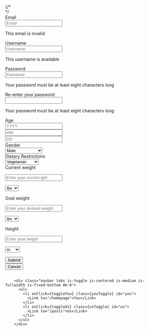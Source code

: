  <div class="column is-two-thirds">
     {/* <form onSubmit={submitUserInformation} action="http://localhost:8080/api/user" method="POST"> */
     <form action="http://localhost:8080/api/user" method="POST">
       <div class="field">
             <label htmlFor="email" class="label">Email</label>
             <div class="control has-icons-left has-icons-right">
               <input class="input is-danger" name="email" id="email" type="email" placeholder="Email"/>
               <span class="icon is-small is-left">
                 <i class="fas fa-envelope"></i>
               </span>
               <span class="icon is-small is-right">
                 <i class="fas fa-exclamation-triangle"></i>
               </span>
             </div>
             <p class="help is-danger">This email is invalid</p>
           </div>
           <div class="field">
             <label class="label" htmlFor="username">Username</label>
             <div class="control has-icons-left has-icons-right">
               <input class="input is-success" name="username" id="username" type="text" placeholder="Username"/>
               <span class="icon is-small is-left">
                 <i class="fas fa-user"></i>
               </span>
               <span class="icon is-small is-right">
                 <i class="fas fa-check"></i>
               </span>
             </div>
             <p class="help is-success">This username is available</p>
           </div>
           <div class="field">
             <label htmlFor="password" class="label">Password</label>
             <div class="control has-icons-left has-icons-right">
               <input class="input is-danger" name="password" id="password" type="password" placeholder="Password"/>
               <span class="icon is-small is-left">
                 <i class="fas fa-user"></i>
               </span>
               <span class="icon is-small is-right">
                 <i class="fas fa-check"></i>
               </span>
             </div>
             <p class="help is-danger">Your password must be at least eight characters long</p>
           </div>
           <div class="field">
             <label htmlFor="passwordConfirmation" class="label">Re-enter your password</label>
             <div class="control has-icons-left has-icons-right">
               <input class="input is-danger" name="passwordConfirmation" id="passwordConfirmation" type="password" aceholder="Password"/>
               <span class="icon is-small is-left">
                 <i class="fas fa-user"></i>
               </span>
               <span class="icon is-small is-right">
                 <i class="fas fa-check"></i>
               </span>
             </div>
             <p class="help is-danger">Your password must be at least eight characters long</p>
           </div>
           <label htmlFor="age" class="label">Age</label>
           <div class="field is-grouped">
             <div class="control">
               <input class="input" name="age" id="age" type="number" maxlength="4" placeholder="YYYY"/>
             </div>
             <div class="control">
               <input class="input" id="month" type="number" maxlength="2" placeholder="MM"/>
             </div>
             <div class="control">
               <input class="input" id="day" type="number" maxlength="2" placeholder="DD"/>
             </div>
           </div>
           <div class="field">
             <label htmlFor= "gender" class="label">Gender</label>
             <div class="select">
               <select id="gender" name="gender">
                 <option>Male</option>
                 <option>Female</option>
                 <option>Prefer not to say</option>
               </select>
             </div>
           </div>
           <div class="field">
             <label htmlFor="dietaryRestrictions" class="label">Dietary Restrictions</label>
             <div class="control">
               <div class="select">
                 <select id="dietaryRestrictions" name="dietaryRestrictions">
                   <option>Vegetarian</option>
                   <option>Vegan</option>
                   <option>Dairy-free</option>
                   <option>Gluten-free</option>
                   <option>Low FODMAP</option>
                 </select>
               </div>
             </div>
           </div>
           <label class="label" htmlFor="currentWeight">Current weight</label>
           <div class="field has-addons">
             <p class="control is-expanded">
               <input class="input" type="number" name="currentWeight" id="currentWeight" placeholder="Enter your current ight"/>
             </p>
             <p class="control">
                 <span class="select">
                   <select>
                     <option>lbs</option>
                     <option>kgs</option>
                   </select>
                 </span>
               </p>
           </div>
           <label htmlFor="goalWeight" class="label">Goal weight</label>
           <div class="field has-addons">
             <p class="control is-expanded">
               <input name="goalWeight" id="goalWeight" class="input" type="number" placeholder="Enter your desired weight"/>
             </p>
             <p class="control">
                 <span class="select">
                   <select>
                     <option>lbs</option>
                     <option>kgs</option>
                   </select>
                 </span>
               </p>
           </div>
           <label htmlFor="height" class="label">Height</label>
           <div class="field has-addons">
             <p class="control is-expanded">
               <input class="input" name="height" id="height" type="number" placeholder="Enter your height"/>
             </p>
             <p class="control">
                 <span class="select">
                   <select>
                     <option>in.</option>
                     <option>cms</option>
                   </select>
                 </span>
               </p>
           </div>
           <div class="field is-grouped">
             <div class="control">
               <button class="button is-link">Submit</button>
             </div>
             <div class="control">
               <button class="button is-link is-light">Cancel</button>
             </div>
           </div>
       </form>
       </div> 


        <div class="navbar tabs is-toggle is-centered is-medium is-fullwidth is-fixed-bottom mb-0">
          <ul>
            <li onClick={toggleYou} class={youToggle} id="you">
              <Link to="/homepage">You</Link>
            </li>
            <li onClick={toggleUs} class={usToggle} id="us">
              <Link to="/posts">Us</Link>
            </li>
          </ul>
        </div> 